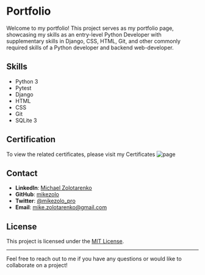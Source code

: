 # Portfolio

Welcome to my portfolio! This project serves as my portfolio page, showcasing my skills as an entry-level Python Developer with supplementary skills in Django, CSS, HTML, Git, and other commonly required skills of a Python developer and backend web-developer.

## Skills

- Python 3
- Pytest
- Django
- HTML
- CSS
- Git
- SQLite 3

## Certification
To view the related certificates, please visit my Certificates ![page](https://mikezolo/github.io/certificates)

## Contact

- **LinkedIn**: [Michael Zolotarenko](https://www.linkedin.com/in/mikezolo/)
- **GitHub**: [mikezolo](https://github.com/mikezolo/)
- **Twitter**: [@mikezolo_pro](https://twitter.com/mikezolo_pro)
- **Email**: [mike.zolotarenko@gmail.com](mailto:mike.zolotarenko@gmail.com)

## License

This project is licensed under the [MIT License](https://github.com/mikezolo/mikezolo.github.io/blob/main/LICENSE).

---

Feel free to reach out to me if you have any questions or would like to collaborate on a project!
